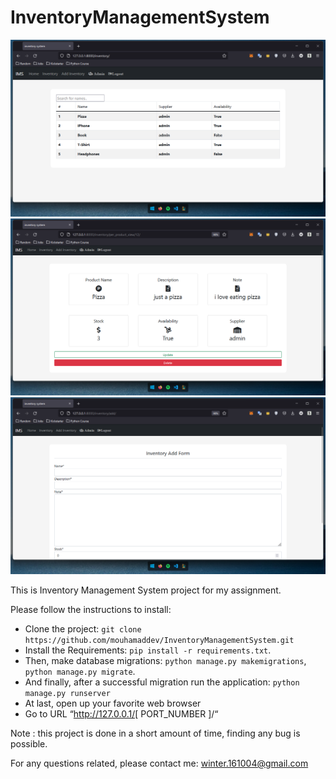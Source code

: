 # InventoryManagementSystem

![Alt text](preview-1.png?raw=true "preview-1")
![Alt text](preview-2.png?raw=true "preview-2")
![Alt text](preview-3.png?raw=true "preview-3")

This is Inventory Management System project for my assignment.

Please follow the instructions to install:

- Clone the project: ```git clone https://github.com/mouhamaddev/InventoryManagementSystem.git```
- Install the Requirements: ```pip install -r requirements.txt```.
- Then, make database migrations: ```python manage.py makemigrations```, ```python manage.py migrate```.
- And finally, after a successful migration run the application: ```python manage.py runserver```
- At last, open up your favorite web browser
- Go to URL “http://127.0.0.1/[ PORT_NUMBER ]/“


Note : this project is done in a short amount of time, finding any bug is possible.


For any questions related, please contact me: winter.161004@gmail.com
